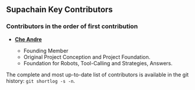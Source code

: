 ## Supachain Key Contributors
### Contributors in the order of first contribution
* **[Che Andre](https://github.com/chazpondre)**

    * Founding Member
    * Original Project Conception and Project Foundation.
    * Foundation for Robots, Tool-Calling and Strategies, Answers.

The complete and most up-to-date list of contributors is available in the git history: `git shortlog -s -n`.